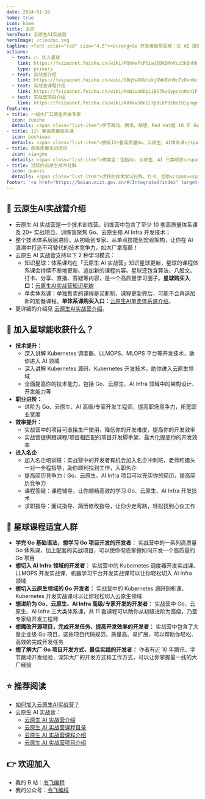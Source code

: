 ```yaml
---
date: 2024-01-30
home: true
icon: home
title: 主页
heroText: 云原生AI实战营
heroImage: /cloudai.svg
tagline: <font color="red" size="4.5"><strong>Go 开发者破局星球：在 AI 浪潮中打造不可替代的技术竞争力！</strong></font><br/><font color="gray" size="4" face="KaiTi">学高阶云原生AI技术，解锁年薪百万的专家级体系课，入大厂拿高薪！</font>
actions:
  - text: 👉 加入星球
    link: https://feizaonet.feishu.cn/wiki/PQhHwfcPGiwjODkDMnVcz2kBnhh
    type: primary
  - text: 实战营介绍
    link: https://feizaonet.feishu.cn/wiki/G8qYwXGVnikjGWkBVn9cTzOxnGc
  - text: 实战营课程介绍
    link: https://feizaonet.feishu.cn/wiki/MxWJwzKDpiiBG7kcGypccnNVn1F
  - text: 实战营项目介绍
    link: https://feizaonet.feishu.cn/wiki/NVkkwsBnSi7p8LkP3sBcIUiynqe
features:
- title: 一线大厂云原生开发专家
  icon: zuozhe
  details: <span class="list-item">字节跳动、腾讯、联想、Red Hat超 10 年 Go、云原生开发经验</span><span class="list-item">多个国内外知名产品设计和开发经验</span><span class="list-item">3 本书作者，5 套网课的技术课程写作经验</span><span class="list-item">中国移动通信联合会专家级讲师</span><span class="list-item">2023 年机械工业出版社新锐作者</span>
- title: 12+ 套高质量体系课
  icon: boshimao
  details: <span class="list-item">拥有12+套高质量Go、云原生、AI体系课</span><span class="list-item">超 500 节课，350 万字的充足课程量</span><span class="list-item">每日一题（算法、Go、云原生面试题等）</span><span class="list-item">大量实战案例和源码</span><span class="list-item">不定期的直播分享</span><span class="list-item">体系课持续不断更新、优化</span><span class="list-item">星球内海量学习资料分享</span>
- title: 超高质量实战项目
  icon: xiangmu
  details: <span class="list-item">种类全：包括Go、云原生、AI 三类项目</span><span class="list-item">内容全：20 万行源码，囊括 Go 企业应用开发中绝大部分功能点</span><span class="list-item">质量高：项目代码规范、质量高、功能全、易扩展</span><span class="list-item">开发模式全：命令式+声明式编程范式等</span><span class="list-item">架构先进：简洁架构、Kubernetes 架构</span><span class="list-item">持续更新：项目功能、架构等持续更新</span>
- title: 活跃的云原生技术社群
  icon: quanzi
  details: <span class="list-item">活跃的技术学习社群，打卡、互助</span><span class="list-item">持续不断的、高质量云原生技术分享，及时解答学习过程中的疑问</span>
footer: '<a href="https://beian.miit.gov.cn/#/Integrated/index" target="_blank">备案号: 粤ICP备2024181276号</a >'
---
```


## :bookmark_tabs: 云原生AI实战营介绍

- 云原生 AI 实战营是一个技术训练营。训练营中包含了至少 10 套高质量体系课及 20+ 实战项目。训练营聚焦 Go、云原生和 AI Infra 开发技术；
- 整个技术体系层层进阶，从初级到专家、从单点技能到宏观架构，让你在 AI 浪潮中打造不可替代的技术竞争力，如大厂拿高薪！
- 云原生 AI 实战营支持以下 2 种学习模式：
  - 知识星球：体系课均在「云原生 AI 实战营」知识星球更新，星球的课程体系课会持续不断地更新、追加新的课程内容。星球还包含算法、八股文、打卡、分享、直播、答疑等内容，是一个高质量学习圈子。**星球购买入口：**[云原生AI实战营知识星球](https://t.zsxq.com/5T0qC)
  - 单卖体系课：单独售卖的课程是买断制，课程更新完后，可能不会再追加新的加餐课程。**单体系课购买入口：**[云原生AI单卖体系课介绍](https://feizaonet.feishu.cn/wiki/LmpjwxmmGi5a69k1qWwcliYtnNf)。
- 更详细的介绍见 [云原生AI实战营介绍](https://feizaonet.feishu.cn/wiki/G8qYwXGVnikjGWkBVn9cTzOxnGc)。

## :gift: 加入星球能收获什么？

- **技术提升：**
  - 深入讲解 Kubernetes 调度器、LLMOPS、MLOPS 平台等开发技术，助你进入 AI 领域
  - 深入讲解 Kubernetes 源码、Kubernetes 开发技术，助你进入云原生领域
  - 全面提高你的技术能力，包括 Go、云原生、AI Infra 领域中的架构设计、开发能力等
- **职业进阶：**
  - 进阶为 Go、云原生、AI 高级/专家开发工程师，提高职场竞争力，拓宽职业宽度
- **效率提升：**
  - 实战营中的项目可直接生产使用，降低你的开发难度，提高你的开发效率
  - 实战营提供跟课程/项目相匹配的项目开发脚手架，最大化提高你的开发效率
- **进入名企**
  - 加入名企培训班：实战营中的开发者有机会加入名企冲刺班，老师和猎头一对一全程指导，助你顺利找到工作，入职名企
  - 提高简历竞争力：Go、云原生、AI Infra 项目可以充实你的简历，提高简历竞争力
  - 课程答疑：课程辅导，让你顺畅高效的学习 Go、云原生、AI Infra 开发技术
  - 求职指导：面试指导、简历修改指导，让你少走弯路，轻松找到心仪工作

## :couple: 星球课程适宜人群

- **学完 Go 基础语法，想学习 Go 项目开发的开发者：**
  实战营中的一系列高质量 Go 体系课，加上配套的实战项目，可以使你彻底掌握如何开发一个高质量的 Go 项目
- **想切入 AI Infra 领域的开发者：**
  实战营中的 Kubernetes 调度器开发实战课、LLMOPS 开发实战课、机器学习平台开发实战课可以让你轻松切入 AI Infra 领域
- **想切入云原生领域的 Go 开发者：**
  实战营中的 Kubernetes 源码剖析课、Kubernetes 开发实战课可以让你轻松切入云原生领域
- **想进阶为 Go、云原生、AI Infra 高级/专家开发的开发者：**
  实战营中 Go、云原生、AI Infra 三大类体系课，共 11 套课程可以助你从初级进阶为高级，乃至专家级开发工程师
- **想魔改开源项目，完成开发任务、提高开发效率的开发者：**
  实战营中包含了大量企业级 Go 项目，这些项目代码规范、质量高、易扩展，可以帮助你轻松、高效的完成开发任务
- **想了解大厂 Go 项目开发方式、最佳实践的开发者：**
  作者有近 10 年腾讯、字节跳动开发经验，深知大厂的开发方式和工作方式，可以让你掌握最一线的大厂经验

## :star: 推荐阅读 

- [如何加入云原生AI实战营？](https://feizaonet.feishu.cn/wiki/PQhHwfcPGiwjODkDMnVcz2kBnhh)
- 云原生 AI 实战营：
  - [云原生 AI 实战营介绍](https://feizaonet.feishu.cn/wiki/G8qYwXGVnikjGWkBVn9cTzOxnGc)
  - [云原生 AI 实战营课程目录](https://feizaonet.feishu.cn/wiki/LjZowHxY5iY1KNk0VAkcGY4tngh)
  - [云原生 AI 实战营课程介绍](https://feizaonet.feishu.cn/wiki/MxWJwzKDpiiBG7kcGypccnNVn1F)
  - [云原生 AI 实战营项目介绍](https://feizaonet.feishu.cn/wiki/NVkkwsBnSi7p8LkP3sBcIUiynqe)

## :point_right: 欢迎加入

- 我的 B 站：[令飞编程](https://space.bilibili.com/3546695644220305)
- 我的公众号：[令飞编程](https://mp.weixin.qq.com/s/DR_9gcZuMqdZU-AFr9VVXw)
